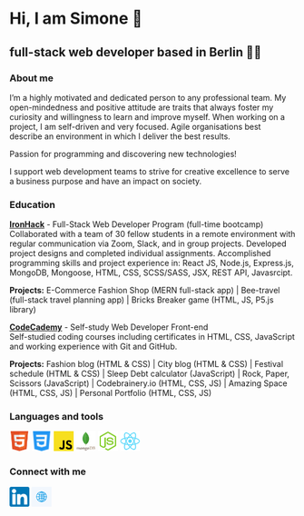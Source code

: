 <h1>Hi, I am <strong>Simone</strong> 👋</h1>
        <h2>full-stack web developer based in Berlin 👨‍💻</h2> 

### About me 

I’m a highly motivated and dedicated person to any professional team. My open-mindedness and positive attitude are traits that always foster my curiosity and willingness to learn and improve myself. When working on a project, I am self-driven and very focused. Agile organisations best describe an environment in which I deliver the best results.

Passion for programming and discovering new technologies!

I support web development teams to strive for creative excellence to serve a business purpose and have an impact on society.

### Education

<a href="https://www.ironhack.com"><b>IronHack</b></a> - Full-Stack Web Developer Program (full-time bootcamp)<br>
Collaborated with a team of 30 fellow students in a remote environment with regular communication via Zoom, Slack, and in group projects. Developed project designs and completed individual assignments.
Accomplished programming skills and project experience in: React JS, Node.js, Express.js, MongoDB, Mongoose, HTML, CSS, SCSS/SASS, JSX, REST API, Javasrcipt.<br>

<b>Projects:</b> E-Commerce Fashion Shop (MERN full-stack app) | Bee-travel (full-stack travel planning app) | Bricks Breaker game (HTML, JS, P5.js library)

<a href="https://www.codeacademy.com"><b>CodeCademy</b></a> - Self-study Web Developer Front-end<br>
Self-studied coding courses including certificates in HTML, CSS, JavaScript and working experience with Git and GitHub.<br>

<b>Projects:</b> Fashion blog (HTML & CSS) | City blog (HTML & CSS) | Festival schedule (HTML & CSS) | Sleep Debt calculator (JavaScript) | Rock, Paper, Scissors (JavaScript) | Codebrainery.io (HTML, CSS, JS) | Amazing Space (HTML, CSS, JS) | Personal Portfolio (HTML, CSS, JS)

### Languages and tools

<img src="images/html5.svg" height=35px> <img src="images/css3.svg" height=35px> <img src="images/javascript.svg" height=35px> <img src="images/mongodb.svg" height=35px> <img src="images/node-js.svg" height=35px> <img src="images/react.svg" height=35px>


### Connect with me 

<a href="https://www.linkedin.com/in/simone-capuano-webdeveloper/" target="_blank"><img src="images/linkedin.svg" height=35px></a> <a href="https://simonecapuano-webdev.com/" target="_blank"><img src="images/globe.svg" height=35px></a>




